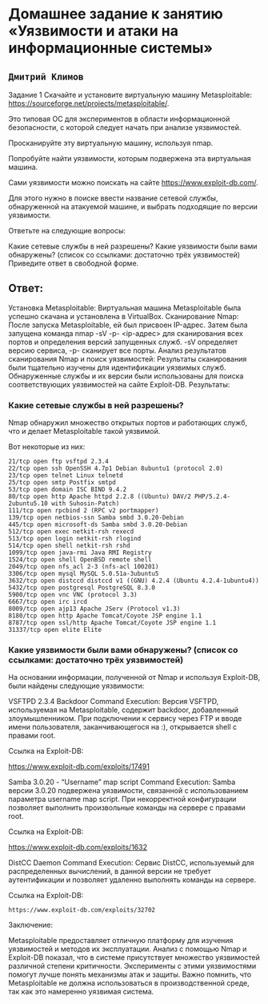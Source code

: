 # Домашнее задание к занятию «Уязвимости и атаки на информационные системы»

## ` Дмитрий Климов `

Задание 1
Скачайте и установите виртуальную машину Metasploitable: https://sourceforge.net/projects/metasploitable/.

Это типовая ОС для экспериментов в области информационной безопасности, с которой следует начать при анализе уязвимостей.

Просканируйте эту виртуальную машину, используя nmap.

Попробуйте найти уязвимости, которым подвержена эта виртуальная машина.

Сами уязвимости можно поискать на сайте https://www.exploit-db.com/.

Для этого нужно в поиске ввести название сетевой службы, обнаруженной на атакуемой машине, и выбрать подходящие по версии уязвимости.

Ответьте на следующие вопросы:

Какие сетевые службы в ней разрешены?
Какие уязвимости были вами обнаружены? (список со ссылками: достаточно трёх уязвимостей)
Приведите ответ в свободной форме.

## Ответ:

Установка Metasploitable: Виртуальная машина Metasploitable была успешно скачана и установлена в VirtualBox.
Сканирование Nmap: После запуска Metasploitable, ей был присвоен IP-адрес. Затем была запущена команда nmap -sV -p- <ip-адрес> для сканирования всех портов и определения версий запущенных служб. -sV определяет версию сервиса, -p- сканирует все порты.
Анализ результатов сканирования Nmap и поиск уязвимостей: Результаты сканирования были тщательно изучены для идентификации уязвимых служб. Обнаруженные службы и их версии были использованы для поиска соответствующих уязвимостей на сайте Exploit-DB.
Результаты:

### Какие сетевые службы в ней разрешены?

Nmap обнаружил множество открытых портов и работающих служб, что и делает Metasploitable такой уязвимой. 

Вот некоторые из них:

```
21/tcp open ftp vsftpd 2.3.4
22/tcp open ssh OpenSSH 4.7p1 Debian 8ubuntu1 (protocol 2.0)
23/tcp open telnet Linux telnetd
25/tcp open smtp Postfix smtpd
53/tcp open domain ISC BIND 9.4.2
80/tcp open http Apache httpd 2.2.8 ((Ubuntu) DAV/2 PHP/5.2.4-2ubuntu5.10 with Suhosin-Patch)
111/tcp open rpcbind 2 (RPC v2 portmapper)
139/tcp open netbios-ssn Samba smbd 3.0.20-Debian
445/tcp open microsoft-ds Samba smbd 3.0.20-Debian
512/tcp open exec netkit-rsh rexecd
513/tcp open login netkit-rsh rlogind
514/tcp open shell netkit-rsh rshd
1099/tcp open java-rmi Java RMI Registry
1524/tcp open shell OpenBSD remote shell
2049/tcp open nfs_acl 2-3 (nfs-acl 100201)
3306/tcp open mysql MySQL 5.0.51a-3ubuntu5
3632/tcp open distccd distccd v1 ((GNU) 4.2.4 (Ubuntu 4.2.4-1ubuntu4))
5432/tcp open postgresql PostgreSQL 8.3.0
5900/tcp open vnc VNC (protocol 3.3)
6667/tcp open irc ircd
8009/tcp open ajp13 Apache JServ (Protocol v1.3)
8180/tcp open http Apache Tomcat/Coyote JSP engine 1.1
8787/tcp open ssl/http Apache Tomcat/Coyote JSP engine 1.1
31337/tcp open elite Elite
```

### Какие уязвимости были вами обнаружены? (список со ссылками: достаточно трёх уязвимостей)

На основании информации, полученной от Nmap и используя Exploit-DB, были найдены следующие уязвимости:

VSFTPD 2.3.4 Backdoor Command Execution: Версия VSFTPD, используемая на Metasploitable, содержит backdoor, добавленный злоумышленником. При подключении к сервису через FTP и вводе имени пользователя, заканчивающегося на :), открывается shell с правами root.

Ссылка на Exploit-DB: 

https://www.exploit-db.com/exploits/17491

Samba 3.0.20 - “Username” map script Command Execution: Samba версии 3.0.20 подвержена уязвимости, связанной с использованием параметра username map script. При некорректной конфигурации позволяет выполнить произвольные команды на сервере с правами root.

Ссылка на Exploit-DB:

https://www.exploit-db.com/exploits/1632

DistCC Daemon Command Execution: Сервис DistCC, используемый для распределенных вычислений, в данной версии не требует аутентификации и позволяет удаленно выполнять команды на сервере.

Ссылка на Exploit-DB: 

` https://www.exploit-db.com/exploits/32702 `

Заключение:

Metasploitable предоставляет отличную платформу для изучения уязвимостей и методов их эксплуатации. Анализ с помощью Nmap и Exploit-DB показал, что в системе присутствует множество уязвимостей различной степени критичности. Эксперименты с этими уязвимостями помогут лучше понять механизмы атак и защиты. Важно помнить, что Metasploitable не должна использоваться в производственной среде, так как это намеренно уязвимая система.
